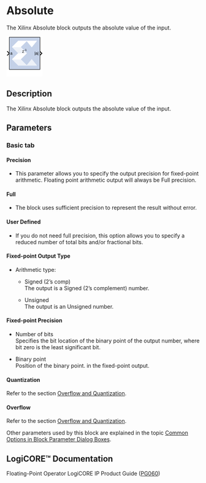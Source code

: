# Absolute

The Xilinx Absolute block outputs the absolute value of the input.

![](./Images/block.png)

## Description
The Xilinx Absolute block outputs the absolute value of the input.

## Parameters

### Basic tab  
#### Precision  
* This parameter allows you to specify the output precision for
fixed-point arithmetic. Floating point arithmetic output will always be
Full precision.

#### Full  
* The block uses sufficient precision to represent the result without
error.

#### User Defined  
* If you do not need full precision, this option allows you to specify a
reduced number of total bits and/or fractional bits.

#### Fixed-point Output Type  
* Arithmetic type:  
  * Signed (2’s comp)  
   The output is a Signed (2’s complement) number.

  * Unsigned  
   The output is an Unsigned number.

#### Fixed-point Precision  
* Number of bits  
  Specifies the bit location of the binary point of the output number,
where bit zero is the least significant bit.

* Binary point  
    Position of the binary point. in the fixed-point output.

#### Quantization  
Refer to the section [Overflow and
Quantization](common-options-in-block-parameter-dialog-boxes-aa1032308.html#val1538085362909__aa1032322).

#### Overflow  
Refer to the section [Overflow and
Quantization](common-options-in-block-parameter-dialog-boxes-aa1032308.html#val1538085362909__aa1032322).

Other parameters used by this block are explained in the topic [Common
Options in Block Parameter Dialog
Boxes](common-options-in-block-parameter-dialog-boxes-aa1032308.html).

## LogiCORE™ Documentation

Floating-Point Operator LogiCORE IP Product Guide
([PG060](https://www.xilinx.com/cgi-bin/docs/ipdoc?c=floating_point;v=latest;d=pg060-floating-point.pdf))

